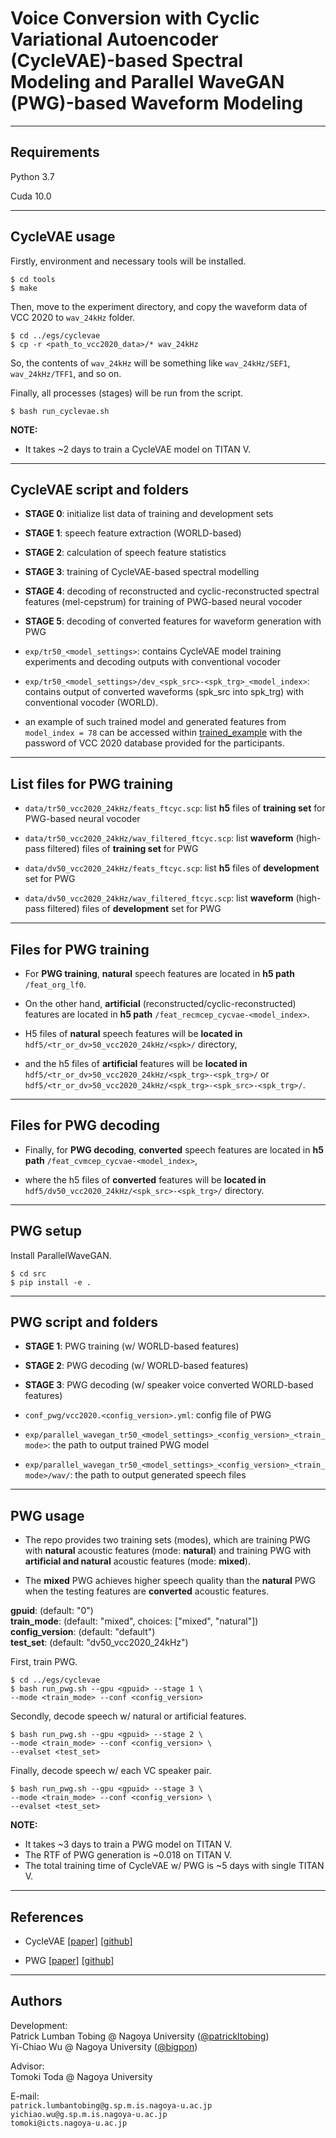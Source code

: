 # Voice Conversion with Cyclic Variational Autoencoder (CycleVAE)-based Spectral Modeling and Parallel WaveGAN (PWG)-based Waveform Modeling

----
## Requirements

Python 3.7

Cuda 10.0

----
## CycleVAE usage

Firstly, environment and necessary tools will be installed.

    $ cd tools
    $ make

Then, move to the experiment directory, and copy the waveform data of VCC 2020 to `wav_24kHz` folder.
    
    $ cd ../egs/cyclevae
    $ cp -r <path_to_vcc2020_data>/* wav_24kHz

So, the contents of `wav_24kHz` will be something like `wav_24kHz/SEF1`, `wav_24kHz/TFF1`, and so on.

Finally, all processes (stages) will be run from the script.
   
    $ bash run_cyclevae.sh

**NOTE:** 
- It takes ~2 days to train a CycleVAE model on TITAN V.


----
## CycleVAE script and folders

* **STAGE 0**: initialize list data of training and development sets

* **STAGE 1**: speech feature extraction (WORLD-based)

* **STAGE 2**: calculation of speech feature statistics

* **STAGE 3**: training of CycleVAE-based spectral modelling

* **STAGE 4**: decoding of reconstructed and cyclic-reconstructed spectral features (mel-cepstrum) for training of PWG-based neural vocoder

* **STAGE 5**: decoding of converted features for waveform generation with PWG


* `exp/tr50_<model_settings>`: contains CycleVAE model training experiments and decoding outputs with conventional vocoder

* `exp/tr50_<model_settings>/dev_<spk_src>-<spk_trg>_<model_index>`: contains output of converted waveforms (spk\_src into spk\_trg) with conventional vocoder (WORLD).

* an example of such trained model and generated features from `model_index = 78` can be accessed within [trained\_example](https://drive.google.com/open?id=117savGk8mZ7K_1BFEP0VQkIw_g83Vwh2) with the password of VCC 2020 database provided for the participants.

---
## List files for PWG training

* `data/tr50_vcc2020_24kHz/feats_ftcyc.scp`: list **h5** files of **training set** for PWG-based neural vocoder

* `data/tr50_vcc2020_24kHz/wav_filtered_ftcyc.scp`: list **waveform** (high-pass filtered) files of **training set** for PWG

* `data/dv50_vcc2020_24kHz/feats_ftcyc.scp`: list **h5** files of **development** set for PWG

* `data/dv50_vcc2020_24kHz/wav_filtered_ftcyc.scp`: list **waveform** (high-pass filtered) files of **development** set for PWG


---
## Files for PWG training

* For **PWG training**, **natural** speech features are located in **h5 path** `/feat_org_lf0`.

* On the other hand, **artificial** (reconstructed/cyclic-reconstructed) features are located in **h5 path** `/feat_recmcep_cycvae-<model_index>`.

* H5 files of **natural** speech features will be **located in** `hdf5/<tr_or_dv>50_vcc2020_24kHz/<spk>/` directory,

* and the h5 files of **artificial** features will be **located in** `hdf5/<tr_or_dv>50_vcc2020_24kHz/<spk_trg>-<spk_trg>/` or `hdf5/<tr_or_dv>50_vcc2020_24kHz/<spk_trg>-<spk_src>-<spk_trg>/`.


---
## Files for PWG decoding

* Finally, for **PWG decoding**, **converted** speech features are located in **h5 path** `/feat_cvmcep_cycvae-<model_index>`,

* where the h5 files of **converted** features will be **located in** `hdf5/dv50_vcc2020_24kHz/<spk_src>-<spk_trg>/` directory.


----
## PWG setup

Install ParallelWaveGAN.

    $ cd src
    $ pip install -e .


----
## PWG script and folders

* **STAGE 1**: PWG training (w/ WORLD-based features)

* **STAGE 2**: PWG decoding (w/ WORLD-based features)

* **STAGE 3**: PWG decoding (w/ speaker voice converted WORLD-based features)

* `conf_pwg/vcc2020.<config_version>.yml`: config file of PWG 

* `exp/parallel_wavegan_tr50_<model_settings>_<config_version>_<train_mode>`: the path to output trained PWG model 

* `exp/parallel_wavegan_tr50_<model_settings>_<config_version>_<train_mode>/wav/`: the path to output generated speech files


----
## PWG usage

* The repo provides two training sets (modes), which are training PWG with **natural** acoustic features (mode: **natural**) and training PWG with **artificial and natural** acoustic features (mode: **mixed**).

* The **mixed** PWG achieves higher speech quality than the **natural** PWG when the testing features are **converted** acoustic features. 

**gpuid**: (default: "0")  
**train_mode**: (default: "mixed", choices: ["mixed", "natural"])  
**config_version**: (default: "default")  
**test_set**: (default: "dv50_vcc2020_24kHz")  

First, train PWG.  

    $ cd ../egs/cyclevae
    $ bash run_pwg.sh --gpu <gpuid> --stage 1 \
    --mode <train_mode> --conf <config_version>

Secondly, decode speech w/ natural or artificial features.
    
    $ bash run_pwg.sh --gpu <gpuid> --stage 2 \
    --mode <train_mode> --conf <config_version> \
    --evalset <test_set>

Finally, decode speech w/ each VC speaker pair.
    
    $ bash run_pwg.sh --gpu <gpuid> --stage 3 \
    --mode <train_mode> --conf <config_version> \
    --evalset <test_set>

**NOTE:** 
- It takes ~3 days to train a PWG model on TITAN V.
- The RTF of PWG generation is ~0.018 on TITAN V.
- The total training time of CycleVAE w/ PWG is ~5 days with single TITAN V.


---
## References

* CycleVAE [[paper]](https://www.isca-speech.org/archive/Interspeech_2019/pdfs/2307.pdf) [[github]](https://github.com/patrickltobing/cyclevae-vc)

* PWG [[paper]](https://arxiv.org/abs/1910.11480) [[github]](https://github.com/kan-bayashi/ParallelWaveGAN)


---
## Authors

Development:   
Patrick Lumban Tobing @ Nagoya University ([@patrickltobing](https://github.com/patrickltobing))  
Yi-Chiao Wu @ Nagoya University ([@bigpon](https://github.com/bigpon))  

Advisor:  
Tomoki Toda @ Nagoya University

E-mail:  
`patrick.lumbantobing@g.sp.m.is.nagoya-u.ac.jp`  
`yichiao.wu@g.sp.m.is.nagoya-u.ac.jp`  
`tomoki@icts.nagoya-u.ac.jp`
